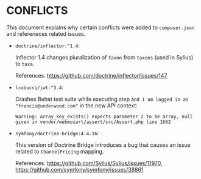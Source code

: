 # CONFLICTS

This document explains why certain conflicts were added to `composer.json` and
refereneces related issues.

 - `doctrine/inflector:^1.4`:
    
   Inflector 1.4 changes pluralization of `taxon` from `taxons` (used in Sylius) to `taxa`.
   
   References: https://github.com/doctrine/inflector/issues/147
   
 - `lcobucci/jwt:^3.4`:
 
   Crashes Behat test suite while executing step `And I am logged in as "francis@underwood.com"`
   in the new API context:
    
   ```
   Warning: array_key_exists() expects parameter 2 to be array, null given in vendor/webmozart/assert/src/Assert.php line 1662
   ```
   
 - `symfony/doctrine-bridge:4.4.16`:

   This version of Doctrine Bridge introduces a bug that causes an issue related to `ChannelPricing` mapping.

   References: https://github.com/Sylius/Sylius/issues/11970, https://github.com/symfony/symfony/issues/38861
